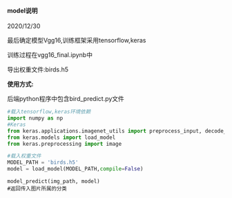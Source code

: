 #### model说明

2020/12/30

最后确定模型Vgg16,训练框架采用tensorflow,keras

训练过程在vgg16_final.ipynb中

导出权重文件:birds.h5



**使用方式:**



后端python程序中包含bird_predict.py文件

```python
#载入tensorflow,keras环境依赖
import numpy as np
#Keras
from keras.applications.imagenet_utils import preprocess_input, decode_predictions
from keras.models import load_model
from keras.preprocessing import image
```



```python
#载入权重文件
MODEL_PATH = 'birds.h5'
model = load_model(MODEL_PATH,compile=False)
```



```ptyhon
model_predict(img_path, model)
#返回传入图片所属的分类
```



